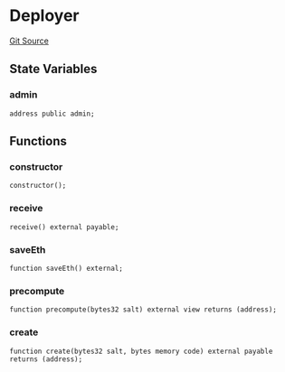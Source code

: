 # Deployer
[Git Source](https://github.com/https://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@malda-protocol/malda-lending/blob/3408a5de0b7e9a81798e0551731f955e891c66df/src\utils\Deployer.sol)


## State Variables
### admin

```solidity
address public admin;
```


## Functions
### constructor


```solidity
constructor();
```

### receive


```solidity
receive() external payable;
```

### saveEth


```solidity
function saveEth() external;
```

### precompute


```solidity
function precompute(bytes32 salt) external view returns (address);
```

### create


```solidity
function create(bytes32 salt, bytes memory code) external payable returns (address);
```

